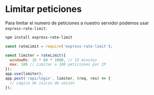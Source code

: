 # Limitar peticiones

Para limitar el numero de peticiones a nuestro servidor podemos usar `express-rate-limit`:

```bash
npm install express-rate-limit
```

```javascript
const rateLimit = require('express-rate-limit');

const limiter = rateLimit({
  windowMs: 15 * 60 * 1000, // 15 minutos
  max: 100 // Limitar a 100 peticiones por IP
});
app.use(limiter);
app.post('/api/login', limiter, (req, res) => {
  // Lógica de inicio de sesión
});
```